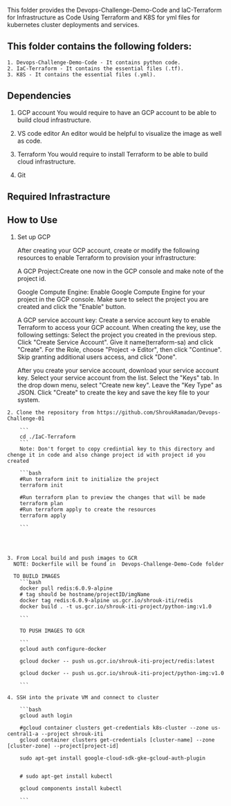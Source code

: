 This folder provides the Devops-Challenge-Demo-Code and IaC-Terraform for Infrastructure as Code Using Terraform and K8S for yml files for kubernetes cluster deployments and services.

## This folder contains the following folders:

    1. Devops-Challenge-Demo-Code - It contains python code.
    2. IaC-Terraform - It contains the essential files (.tf).
    3. K8S - It contains the essential files (.yml).


## Dependencies
 
 1. GCP account
    You would require to have an GCP account to be able to build cloud infrastructure.
 
 2. VS code editor
    An editor would be helpful to visualize the image as well as code. 

 3. Terraform
    You would require to install Terraform to be able to build cloud infrastructure.

 4. Git    


## Required Infrastracture 












## How to Use

   
   1. Set up GCP
     
        After creating your GCP account, create or modify the following resources to enable Terraform to provision your infrastructure:

        A GCP Project:Create one now in the GCP console and make note of the project id.

        Google Compute Engine: Enable Google Compute Engine for your project in the GCP console. Make sure to select the project you are created and click the "Enable" button.

        A GCP service account key: Create a service account key to enable Terraform to access your GCP account. When creating the key, use the following settings:
            Select the project you created in the previous step.
            Click "Create Service Account".
            Give it name(terraform-sa)  and click "Create".
            For the Role, choose "Project -> Editor", then click "Continue".
            Skip granting additional users access, and click "Done".

        After you create your service account, download your service account key.
            Select your service account from the list.
            Select the "Keys" tab.
            In the drop down menu, select "Create new key".
            Leave the "Key Type" as JSON.
            Click "Create" to create the key and save the key file to your system.
    
    2. Clone the repository from https://github.com/ShroukRamadan/Devops-Challenge-01
        
        ```
        cd ./IaC-Terraform
        ```
        Note: Don't forget to copy credintial key to this directory and chenge it in code and also change project id with project id you created 

        ```bash
        #Run terraform init to initialize the project
        terraform init 
        
        #Run terraform plan to preview the changes that will be made
        terraform plan
        #Run terraform apply to create the resources
        terraform apply

        ```
    

     
     
    3. From Local build and push images to GCR
      NOTE: Dockerfile will be found in  Devops-Challenge-Demo-Code folder

      TO BUILD IMAGES 
        ```bash
        docker pull redis:6.0.9-alpine
        # tag should be hostname/projectID/imgName
        docker tag redis:6.0.9-alpine us.gcr.io/shrouk-iti/redis
        docker build . -t us.gcr.io/shrouk-iti-project/python-img:v1.0 

        ```
        
        TO PUSH IMAGES TO GCR

        ```
        gcloud auth configure-docker

        gcloud docker -- push us.gcr.io/shrouk-iti-project/redis:latest

        gcloud docker -- push us.gcr.io/shrouk-iti-project/python-img:v1.0 

        ```

    4. SSH into the private VM and connect to cluster

        ```bash
        gcloud auth login

        #gcloud container clusters get-credentials k8s-cluster --zone us-central1-a --project shrouk-iti
        gcloud container clusters get-credentials [cluster-name] --zone [cluster-zone] --project[project-id]

        sudo apt-get install google-cloud-sdk-gke-gcloud-auth-plugin


        # sudo apt-get install kubectl

        gcloud components install kubectl

        ```

